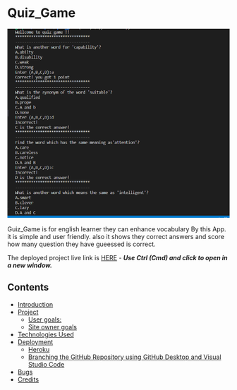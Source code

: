 
# Quiz_Game
![CI logo](/assets/images/game.PNG)

Guiz_Game is for english learner they can enhance  vocabulary By this App. it is simple and user friendly. also it shows they correct answers and score how many question they have gueessed is correct. 

The deployed project live link is [HERE](https://quiz_game.herokuapp.com/) - ***Use Ctrl (Cmd) and click to open in a new window.*** 

## Contents

- [Introduction](#introduction)
- [Project](#project)
  - [User goals:](#user-goals)
  - [Site owner goals](#site-owner-goals)
- [Technologies Used](#technologies-used)
- [Deployment](#deployment)
  - [Heroku](#heroku)
  - [Branching the GitHub Repository using GitHub Desktop and Visual Studio Code](#branching-the-github-repository-using-github-desktop-and-visual-studio-code)
- [Bugs](#bugs)
- [Credits](#credits)


